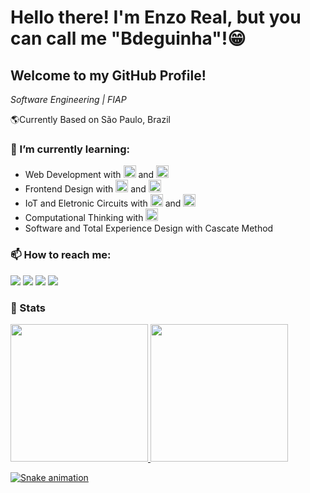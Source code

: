 # Hello there! I'm Enzo Real, but you can call me "Bdeguinha"!😁
## Welcome to my GitHub Profile!
*Software Engineering | FIAP*

🌎Currently Based on São Paulo, Brazil

### 🌱 I’m currently learning:
- Web Development with <img src="https://cdn.jsdelivr.net/gh/devicons/devicon@latest/icons/javascript/javascript-original.svg" width = '20'/> and <img src="https://cdn.jsdelivr.net/gh/devicons/devicon@latest/icons/git/git-original.svg" width = '20'/>
- Frontend Design with <img src="https://cdn.jsdelivr.net/gh/devicons/devicon@latest/icons/html5/html5-original.svg" width = '20' /> and <img src="https://cdn.jsdelivr.net/gh/devicons/devicon@latest/icons/css3/css3-original.svg" width = '20' />
- IoT and Eletronic Circuits with <img src="https://cdn.jsdelivr.net/gh/devicons/devicon@latest/icons/arduino/arduino-original.svg" width = '20'/> and <img src="https://cdn.jsdelivr.net/gh/devicons/devicon@latest/icons/cplusplus/cplusplus-original.svg" width = '20'/>
- Computational Thinking with <img src="https://cdn.jsdelivr.net/gh/devicons/devicon@latest/icons/python/python-original.svg" width = '20'/>
- Software and Total Experience Design with Cascate Method
          
### 📫 How to reach me: 
<div>
<a href="https://instagram.com/reeall___" target="blank"><img loading="lazy" src="https://img.shields.io/badge/-Instagram-%23E4405F?style=for-the-badge&logo=instagram&logoColor=white" target="_blank"></a>
<a href="https://www.twitch.tv/Badaz00" target="blank"><img loading="lazy" src="https://img.shields.io/badge/Twitch-9146FF?style=for-the-badge&logo=twitch&logoColor=white" target="_blank"></a>
<a href = "mailto:enzoreal100@gmail.com"><img loading="lazy" src="https://img.shields.io/badge/Gmail-D14836?style=for-the-badge&logo=gmail&logoColor=white" target="blank"></a>
<a href="https://www.linkedin.com/in/enzo-real-ba2a8a1a6/" target="blank"><img loading="lazy" src="https://img.shields.io/badge/-LinkedIn-%230077B5?style=for-the-badge&logo=linkedin&logoColor=white" target="_blank"></a>   
</div>

### 👾 Stats
<a href="https://github.com/Enzoreal100">
<img loading="lazy" height="220em" src="https://github-readme-stats.vercel.app/api/top-langs/?username=Enzoreal100&layout=donut&langs_count=7&theme=merko"/>
<img loading="lazy" height="220em" src="https://github-readme-stats.vercel.app/api?username=Enzoreal100&show_icons=true&theme=merko&include_all_commits=true&count_private=true"/>
</div>

![Snake animation](https://github.com/Enzoreal100/Enzoreal100/blob/output/github-contribution-grid-snake.svg)

